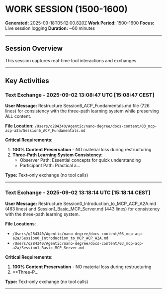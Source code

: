 # WORK SESSION (1500-1600)

**Generated:** 2025-09-18T05:12:00.820Z
**Work Period:** 1500-1600
**Focus:** Live session logging
**Duration:** ~60 minutes

---

## Session Overview

This session captures real-time tool interactions and exchanges.

---

## Key Activities

### Text Exchange - 2025-09-02 13:08:47 UTC [15:08:47 CEST]

**User Message:** Restructure Session6_ACP_Fundamentals.md file (726 lines) for consistency with the three-path learning system while preserving ALL content.

**File Location**: `/Users/q284340/Agentic/nano-degree/docs-content/03_mcp-acp-a2a/Session6_ACP_Fundamentals.md`

**Critical Requirements**:
1. **100% Content Preservation** - NO material loss during restructuring
2. **Three-Path Learning System Consistency**: 
   - Observer Path: Essential concepts for quick understanding
   - Participant Path: Practical a...

**Type:** Text-only exchange (no tool calls)

---

### Text Exchange - 2025-09-02 13:18:14 UTC [15:18:14 CEST]

**User Message:** Restructure Session0_Introduction_to_MCP_ACP_A2A.md (463 lines) and Session1_Basic_MCP_Server.md (443 lines) for consistency with the three-path learning system.

**File Locations**: 
- `/Users/q284340/Agentic/nano-degree/docs-content/03_mcp-acp-a2a/Session0_Introduction_to_MCP_ACP_A2A.md`
- `/Users/q284340/Agentic/nano-degree/docs-content/03_mcp-acp-a2a/Session1_Basic_MCP_Server.md`

**Critical Requirements**:
1. **100% Content Preservation** - NO material loss during restructuring
2. **Three-P...

**Type:** Text-only exchange (no tool calls)

---

